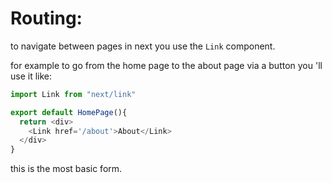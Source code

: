 # Routing:

to navigate between pages in next you use the `Link` component.

for example to go from the home page to the about page via a button  you 'll use it like:

```javascript
import Link from "next/link"

export default HomePage(){
  return <div>
    <Link href='/about'>About</Link>
  </div>
}
```

this is the most basic form.